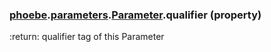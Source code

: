 ### [phoebe](phoebe.md).[parameters](phoebe.parameters.md).[Parameter](phoebe.parameters.Parameter.md).qualifier (property)




:return: qualifier tag of this Parameter

